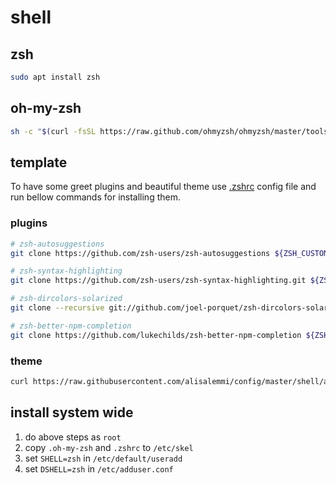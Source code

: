 # shell

## zsh

```sh
sudo apt install zsh
```

## oh-my-zsh

```sh
sh -c "$(curl -fsSL https://raw.github.com/ohmyzsh/ohmyzsh/master/tools/install.sh)"
```

## template

To have some greet plugins and beautiful theme use
[.zshrc](/shell/.zshrc)
config file and run bellow commands for installing them.

### plugins

```sh
# zsh-autosuggestions
git clone https://github.com/zsh-users/zsh-autosuggestions ${ZSH_CUSTOM:-~/.oh-my-zsh/custom}/plugins/zsh-autosuggestions

# zsh-syntax-highlighting
git clone https://github.com/zsh-users/zsh-syntax-highlighting.git ${ZSH_CUSTOM:-~/.oh-my-zsh/custom}/plugins/zsh-syntax-highlighting

# zsh-dircolors-solarized
git clone --recursive git://github.com/joel-porquet/zsh-dircolors-solarized ${ZSH_CUSTOM:-~/.oh-my-zsh/custom}/plugins/zsh-dircolors-solarized

# zsh-better-npm-completion
git clone https://github.com/lukechilds/zsh-better-npm-completion ${ZSH_CUSTOM:-~/.oh-my-zsh/custom}/plugins/zsh-better-npm-completion
```

### theme

```sh
curl https://raw.githubusercontent.com/alisalemmi/config/master/shell/alisalemmi.zsh-theme -o ${ZSH_CUSTOM:-~/.oh-my-zsh/custom}/themes/alisalemmi.zsh-theme
```

## install system wide

1. do above steps as `root`
2. copy `.oh-my-zsh` and `.zshrc` to `/etc/skel`
3. set `SHELL=zsh` in `/etc/default/useradd`
4. set `DSHELL=zsh` in `/etc/adduser.conf`
